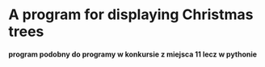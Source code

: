 # A program for displaying Christmas trees
#### program podobny do programy w konkursie z miejsca 11 lecz w pythonie